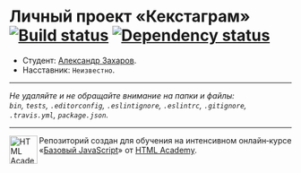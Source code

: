 # Личный проект «Кекстаграм» [![Build status][travis-image]][travis-url] [![Dependency status][dependency-image]][dependency-url]

* Студент: [Александр Захаров](https://up.htmlacademy.ru/javascript/6/user/89424).
* Наcставник: `Неизвестно`.

---

_Не удаляйте и не обращайте внимание на папки и файлы:_<br>
_`bin`, `tests`, `.editorconfig`, `.eslintignore`, `.eslintrc`, `.gitignore`, `.travis.yml`, `package.json`._

---

<a href="https://htmlacademy.ru/intensive/javascript"><img align="left" width="50" height="50" title="HTML Academy" src="https://up.htmlacademy.ru/static/img/intensive/javascript/logo-for-github.svg"></a>

Репозиторий создан для обучения на интенсивном онлайн‑курсе «[Базовый JavaScript](https://htmlacademy.ru/intensive/javascript)» от [HTML Academy](https://htmlacademy.ru).

[travis-image]: https://travis-ci.org/htmlacademy-javascript/89424-kekstagram.svg?branch=master
[travis-url]: https://travis-ci.org/htmlacademy-javascript/89424-kekstagram
[dependency-image]: https://david-dm.org/htmlacademy-javascript/89424-kekstagram.svg?style=flat-square
[dependency-url]: https://david-dm.org/htmlacademy-javascript/89424-kekstagram
